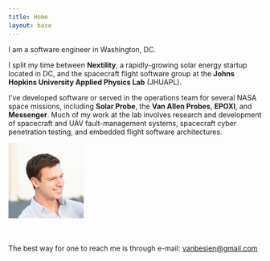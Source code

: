 ```yaml
---
title: Home
layout: base
---
```


I am a software engineer in Washington, DC.

I split my time between **Nextility**, a rapidly-growing solar energy startup located in DC, and the spacecraft flight software group at the **Johns Hopkins University Applied Physics Lab** (JHUAPL).

I've developed software or served in the operations team for several NASA space missions, including **Solar Probe**, the **Van Allen Probes**, **EPOXI**, and **Messenger**.
Much of my work at the lab involves research and development of spacecraft and UAV fault-management systems, spacecraft cyber penetration testing, and embedded flight software architectures.

<img id="my-photo" src="/images/BB-10.jpg" />

<br /><br />
The best way for one to reach me is through e-mail: [vanbesien@gmail.com](mailto:vanbesien@gmail.com)

